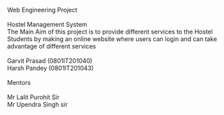 Web Engineering Project <br/> 
<br/>
Hostel Management System<br/>
The Main Aim of this project is to provide different services to the Hostel Students by making an online website where users can login and can take advantage of different services<br/>
<br/>
Garvit Prasad (0801IT201040) <br/>
Harsh Pandey (0801IT201043)<br/>
<br/>
Mentors<br/>
<br/>
Mr Lalit Purohit Sir <br/>
Mr Upendra Singh sir
